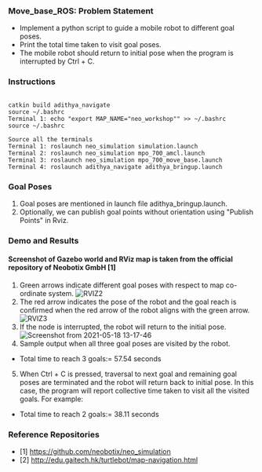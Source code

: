 ### 
### Move_base_ROS: Problem Statement <br>
- Implement a python script to guide a mobile robot to different goal poses. 
- Print the total time taken to visit goal poses. 
- The mobile robot should return to initial pose when the program is interrupted by Ctrl + C. 

### Instructions  

```

catkin build adithya_navigate
source ~/.bashrc
Terminal 1: echo "export MAP_NAME="neo_workshop"" >> ~/.bashrc
source ~/.bashrc

Source all the terminals
Terminal 1: roslaunch neo_simulation simulation.launch 
Terminal 2: roslaunch neo_simulation mpo_700_amcl.launch 
Terminal 3: roslaunch neo_simulation mpo_700_move_base.launch 
Terminal 4: roslaunch adithya_navigate adithya_bringup.launch
```
### Goal Poses
1. Goal poses are mentioned in launch file adithya_bringup.launch. 
2. Optionally, we can publish goal points without orientation using "Publish Points" in Rviz. 

### Demo and Results
#### Screenshot of Gazebo world and RViz map is taken from the official repository of Neobotix GmbH [1]
1. Green arrows indicate different goal poses with respect to map co-ordinate system. 
![RVIZ2](https://user-images.githubusercontent.com/13369817/118699743-2e430b80-b812-11eb-8406-245ebaea0be0.png)
2. The red arrow indicates the pose of the robot and the goal reach is confirmed when the red arrow of the robot aligns with the green arrow. 
![RVIZ3](https://user-images.githubusercontent.com/13369817/118699813-461a8f80-b812-11eb-89d0-70ce083647fc.png)
3. If the node is interrupted, the robot will return to the initial pose. 
![Screenshot from 2021-05-18 13-17-46](https://user-images.githubusercontent.com/13369817/118700280-c93be580-b812-11eb-8533-bd12f1c097b9.png)
4. Sample output when all three goal poses are visited by the robot. 
  - Total time to reach 3 goals:= 57.54 seconds
5. When Ctrl + C is pressed, traversal to next goal and remaining goal poses are terminated and the robot will return back to initial pose. In this case, the program will report collective time taken to visit all the visited goals. For example:
  - Total time to reach 2 goals:= 38.11 seconds
### Reference Repositories
- [1] https://github.com/neobotix/neo_simulation
- [2] http://edu.gaitech.hk/turtlebot/map-navigation.html
